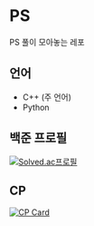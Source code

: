 # PS

PS 풀이 모아놓는 레포

## 언어

- C++ (주 언어)
- Python

## 백준 프로필

[![Solved.ac프로필](http://mazassumnida.wtf/api/v2/generate_badge?boj=seonjin6804)](https://solved.ac/seonjin6804)

## CP

[![CP Card](https://cp-cards.herokuapp.com?name=Deopoler&atcoder=Deopoler)](https://atcoder.jp/users/Deopoler)
